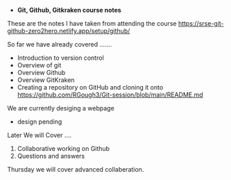 + **Git, Github, Gitkraken course notes**

These are the notes I have taken from attending the course https://srse-git-github-zero2hero.netlify.app/setup/github/


So far we have already covered .......
+ Introduction to version control
+ Overview of git
+ Overview Github
+ Overview GitKraken 
+ Creating a repository on GitHub and cloning it onto https://github.com/RGough3/Git-session/blob/main/README.md


We are currently desiging a webpage 

+ design pending 


Later We will Cover ....

1. Collaborative working on Github
2. Questions and answers 


Thursday we will cover advanced collaberation.

